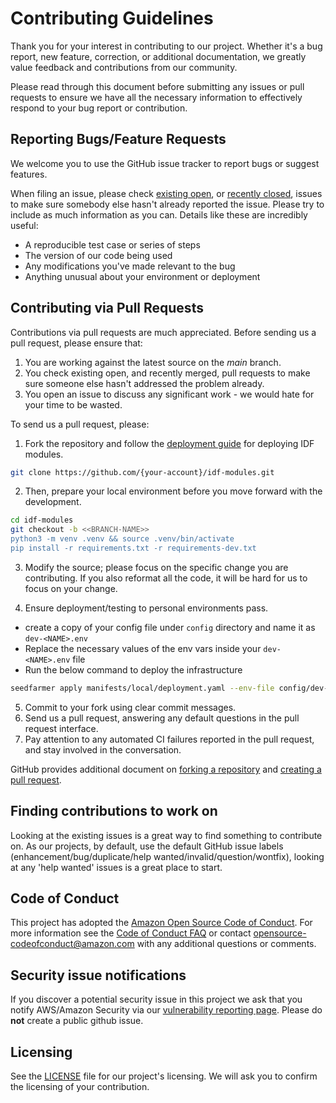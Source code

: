 # Contributing Guidelines

Thank you for your interest in contributing to our project. Whether it's a bug report, new feature, correction, or additional
documentation, we greatly value feedback and contributions from our community.

Please read through this document before submitting any issues or pull requests to ensure we have all the necessary
information to effectively respond to your bug report or contribution.


## Reporting Bugs/Feature Requests

We welcome you to use the GitHub issue tracker to report bugs or suggest features.

When filing an issue, please check [existing open](https://github.com/awslabs/autonomous-driving-data-framework/issues), or [recently closed](https://github.com/awslabs/autonomous-driving-data-framework/issues), issues to make sure somebody else hasn't already
reported the issue. Please try to include as much information as you can. Details like these are incredibly useful:

* A reproducible test case or series of steps
* The version of our code being used
* Any modifications you've made relevant to the bug
* Anything unusual about your environment or deployment


## Contributing via Pull Requests
Contributions via pull requests are much appreciated. Before sending us a pull request, please ensure that:

1. You are working against the latest source on the *main* branch.
2. You check existing open, and recently merged, pull requests to make sure someone else hasn't addressed the problem already.
3. You open an issue to discuss any significant work - we would hate for your time to be wasted.

To send us a pull request, please:

1. Fork the repository and follow the [deployment guide](docs/deployment_guide.md) for deploying IDF modules.

```sh
git clone https://github.com/{your-account}/idf-modules.git
```

2. Then, prepare your local environment before you move forward with the development.

```sh
cd idf-modules
git checkout -b <<BRANCH-NAME>>
python3 -m venv .venv && source .venv/bin/activate
pip install -r requirements.txt -r requirements-dev.txt
```

3. Modify the source; please focus on the specific change you are contributing. If you also reformat all the code, it will be hard for us to focus on your change.

4. Ensure deployment/testing to personal environments pass.

- create a copy of your config file under `config` directory and name it as `dev-<NAME>.env`
- Replace the necessary values of the env vars inside your `dev-<NAME>.env` file
- Run the below command to deploy the infrastructure

```sh
seedfarmer apply manifests/local/deployment.yaml --env-file config/dev-<NAME>.env --debug
```

5. Commit to your fork using clear commit messages.
6. Send us a pull request, answering any default questions in the pull request interface.
7. Pay attention to any automated CI failures reported in the pull request, and stay involved in the conversation.

GitHub provides additional document on [forking a repository](https://help.github.com/articles/fork-a-repo/) and
[creating a pull request](https://help.github.com/articles/creating-a-pull-request/).


## Finding contributions to work on
Looking at the existing issues is a great way to find something to contribute on. As our projects, by default, use the default GitHub issue labels (enhancement/bug/duplicate/help wanted/invalid/question/wontfix), looking at any 'help wanted' issues is a great place to start.


## Code of Conduct
This project has adopted the [Amazon Open Source Code of Conduct](https://aws.github.io/code-of-conduct).
For more information see the [Code of Conduct FAQ](https://aws.github.io/code-of-conduct-faq) or contact
opensource-codeofconduct@amazon.com with any additional questions or comments.


## Security issue notifications
If you discover a potential security issue in this project we ask that you notify AWS/Amazon Security via our [vulnerability reporting page](http://aws.amazon.com/security/vulnerability-reporting/). Please do **not** create a public github issue.


## Licensing

See the [LICENSE](LICENSE) file for our project's licensing. We will ask you to confirm the licensing of your contribution.
